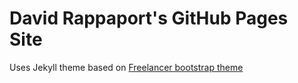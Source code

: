 David Rappaport's GitHub Pages Site
=========================

Uses Jekyll theme based on [Freelancer bootstrap theme ](http://startbootstrap.com/templates/freelancer/)

